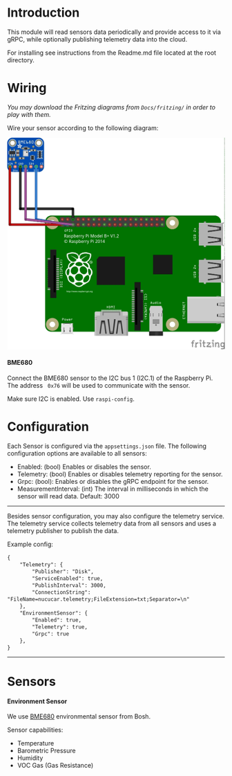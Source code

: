 # Introduction

This module will read sensors data periodically and
provide access to it via gRPC, while optionally publishing telemetry data into the cloud.

For installing see instructions from the Readme.md file located at the root directory.

# Wiring

_You may download the Fritzing diagrams from `Docs/fritzing/` in order to play with them._

Wire your sensor according to the following diagram:

![raspberry pi wiring diagram](../Docs/images/nucucar.sensors_bb.jpg)

#### BME680

Connect the BME680 sensor to the I2C bus 1 (I2C.1) of the Raspberry Pi.
The address ` 0x76` will be used to communicate with the sensor.

Make sure I2C is enabled. Use `raspi-config`.

# Configuration

Each Sensor is configured via the `appsettings.json` file. The following configuration options are
available to all sensors:

- Enabled: (bool) Enables or disables the sensor.
- Telemetry: (bool) Enables or disables telemetry reporting for the sensor.
- Grpc: (bool): Enables or disables the gRPC endpoint for the sensor.
- MeasurementInterval: (int) The interval in milliseconds in which the sensor will read data. Default: 3000

---
Besides sensor configuration, you may also configure the telemetry service. The telemetry service collects telemetry data from all sensors
and uses a telemetry publisher to publish the data.

Example config:
```
{
    "Telemetry": {
        "Publisher": "Disk",
        "ServiceEnabled": true,
        "PublishInterval": 3000,
        "ConnectionString": "FileName=nucucar.telemetry;FileExtension=txt;Separator=\n"
    },
    "EnvironmentSensor": {
        "Enabled": true,
        "Telemetry": true,
        "Grpc": true
    },
}
```

---

# Sensors

#### Environment Sensor

We use [BME680](https://www.bosch-sensortec.com/bst/products/all_products/bme680) environmental sensor from Bosh.

Sensor capabilities:

* Temperature
* Barometric Pressure
* Humidity
* VOC Gas (Gas Resistance)